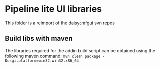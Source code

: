 # Pipeline lite UI libraries

This folder is a reimport of the [daisycmfgui](https://svn.code.sf.net/p/daisymfcgui/code/trunk) svn repos

## Build libs with maven

The libraries required for the addin build script can be obtained using the following maven command:
`mvn clean package -Dosgi.platform=win32.win32.x86_64`
